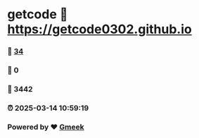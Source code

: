 # getcode :link: https://getcode0302.github.io 
### :page_facing_up: [34](https://getcode0302.github.io/tag.html) 
### :speech_balloon: 0 
### :hibiscus: 3442 
### :alarm_clock: 2025-03-14 10:59:19 
### Powered by :heart: [Gmeek](https://github.com/Meekdai/Gmeek)
